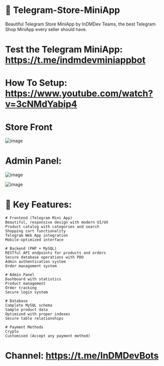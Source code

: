 # 🤖 Telegram-Store-MiniApp
Beautiful Telegram Store MiniApp by InDMDev Teams, the best Telegram Shop MiniApp every seller should have. 

# Test the Telegram MiniApp: https://t.me/indmdevminiappbot

# How To Setup: https://www.youtube.com/watch?v=3cNMdYabip4

# Store Front
![image](https://github.com/user-attachments/assets/ef48b884-0ce4-4a99-8a89-9da5f0835644)



# Admin Panel:
![image](https://github.com/user-attachments/assets/f6a3e580-bae6-45a6-9e3e-ccb988dfdea4)


![image](https://github.com/user-attachments/assets/f6221682-2714-4201-a5b8-3a19c0d67c00)


# 🚀 Key Features:

    # Frontend (Telegram Mini App)
    Beautiful, responsive design with modern UI/UX
    Product catalog with categories and search
    Shopping cart functionality
    Telegram Web App integration
    Mobile-optimized interface
    
    # Backend (PHP + MySQL)
    RESTful API endpoints for products and orders
    Secure database operations with PDO
    Admin authentication system
    Order management system
    
    # Admin Panel
    Dashboard with statistics
    Product management
    Order tracking
    Secure login system

    # Database
    Complete MySQL schema
    Sample product data
    Optimized with proper indexes
    Secure table relationships

    # Payment Methods
    Crypto
    Customised (Accept any payment method)

# Channel: https://t.me/InDMDevBots
